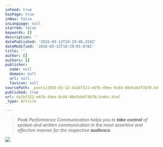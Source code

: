 ```yaml
---
inFeed: true
hasPage: true
inNav: false
inLanguage: null
starred: false
keywords: []
description: ''
datePublished: '2016-03-12T18:19:46.254Z'
dateModified: '2016-03-12T18:19:05.078Z'
title: ''
author: []
authors: []
publisher:
  name: null
  domain: null
  url: null
  favicon: null
sourcePath: _posts/2016-03-12-da1bf321-e6fb-49ee-9c84-88e5abdf3b70.md
published: true
url: da1bf321-e6fb-49ee-9c84-88e5abdf3b70/index.html
_type: Article

---
```

> _Peak Performance Communication helps you to **take control** of spoken and written communication in the most assertive and effective manner for the respective **audience**._

![](https://the-grid-user-content.s3-us-west-2.amazonaws.com/e264ddc2-1c76-44c9-9471-97c2e71cf5ad.jpg)